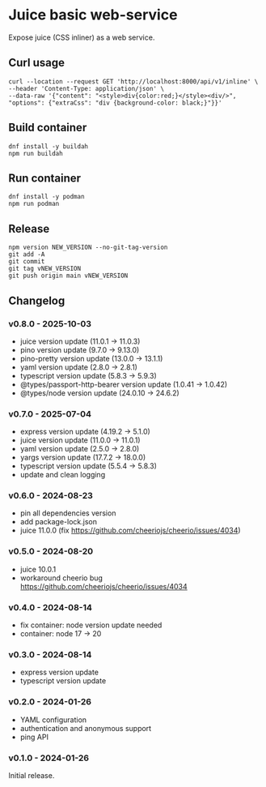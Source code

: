 # Juice basic web-service

Expose juice (CSS inliner) as a web service.


## Curl usage

```
curl --location --request GET 'http://localhost:8000/api/v1/inline' \
--header 'Content-Type: application/json' \
--data-raw '{"content": "<style>div{color:red;}</style><div/>", "options": {"extraCss": "div {background-color: black;}"}}'
```


## Build container

```
dnf install -y buildah
npm run buildah
```


## Run container

```
dnf install -y podman
npm run podman
```

## Release

```
npm version NEW_VERSION --no-git-tag-version
git add -A
git commit
git tag vNEW_VERSION
git push origin main vNEW_VERSION
```

## Changelog

### v0.8.0 - 2025-10-03

* juice version update (11.0.1 -> 11.0.3)
* pino version update (9.7.0 -> 9.13.0)
* pino-pretty version update (13.0.0 -> 13.1.1)
* yaml version update (2.8.0 -> 2.8.1)
* typescript version update (5.8.3 -> 5.9.3)
* @types/passport-http-bearer version update (1.0.41 -> 1.0.42)
* @types/node version update (24.0.10 -> 24.6.2)

### v0.7.0 - 2025-07-04

* express version update (4.19.2 -> 5.1.0)
* juice version update (11.0.0 -> 11.0.1)
* yaml version update (2.5.0 -> 2.8.0)
* yargs version update (17.7.2 -> 18.0.0)
* typescript version update (5.5.4 -> 5.8.3)
* update and clean logging

### v0.6.0 - 2024-08-23

* pin all dependencies version
* add package-lock.json
* juice 11.0.0 (fix https://github.com/cheeriojs/cheerio/issues/4034)

### v0.5.0 - 2024-08-20

* juice 10.0.1
* workaround cheerio bug https://github.com/cheeriojs/cheerio/issues/4034

### v0.4.0 - 2024-08-14

* fix container: node version update needed
* container: node 17 -> 20

### v0.3.0 - 2024-08-14

* express version update
* typescript version update

### v0.2.0 - 2024-01-26

* YAML configuration
* authentication and anonymous support
* ping API

### v0.1.0 - 2024-01-26

Initial release.
